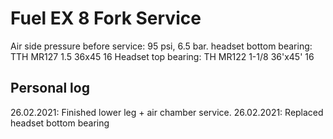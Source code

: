 # Fuel EX 8 Fork Service

Air side pressure before service: 95 psi, 6.5 bar.
headset bottom bearing: TTH MR127 1.5 36x45 16
Headset top bearing: TH MR122 1-1/8 36'x45' 16

## Personal log
26.02.2021: Finished lower leg + air chamber service.
26.02.2021: Replaced headset bottom bearing